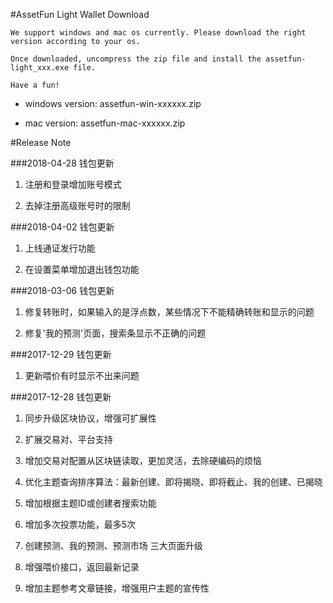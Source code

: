 #AssetFun Light Wallet Download

    We support windows and mac os currently. Please download the right version according to your os.

    Once downloaded, uncompress the zip file and install the assetfun-light_xxx.exe file.

    Have a fun!


* windows version: assetfun-win-xxxxxx.zip

* mac version: assetfun-mac-xxxxxx.zip


#Release Note

###2018-04-28 钱包更新

1. 注册和登录增加账号模式

2. 去掉注册高级账号时的限制

###2018-04-02 钱包更新

1. 上线通证发行功能

2. 在设置菜单增加退出钱包功能

###2018-03-06 钱包更新

1. 修复转账时，如果输入的是浮点数，某些情况下不能精确转账和显示的问题

2. 修复'我的预测'页面，搜索条显示不正确的问题

###2017-12-29 钱包更新

1. 更新喂价有时显示不出来问题

###2017-12-28 钱包更新

1. 同步升级区块协议，增强可扩展性

2. 扩展交易对、平台支持

3. 增加交易对配置从区块链读取，更加灵活，去除硬编码的烦恼

4. 优化主题查询排序算法：最新创建、即将揭晓、即将截止、我的创建、已揭晓

5. 增加根据主题ID或创建者搜索功能

6. 增加多次投票功能，最多5次

7. 创建预测、我的预测、预测市场 三大页面升级

8. 增强喂价接口，返回最新记录

9. 增加主题参考文章链接，增强用户主题的宣传性
